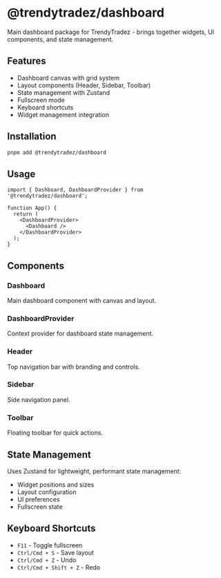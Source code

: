 # @trendytradez/dashboard

Main dashboard package for TrendyTradez - brings together widgets, UI components, and state management.

## Features

- Dashboard canvas with grid system
- Layout components (Header, Sidebar, Toolbar)
- State management with Zustand
- Fullscreen mode
- Keyboard shortcuts
- Widget management integration

## Installation

```bash
pnpm add @trendytradez/dashboard
```

## Usage

```tsx
import { Dashboard, DashboardProvider } from '@trendytradez/dashboard';

function App() {
  return (
    <DashboardProvider>
      <Dashboard />
    </DashboardProvider>
  );
}
```

## Components

### Dashboard
Main dashboard component with canvas and layout.

### DashboardProvider
Context provider for dashboard state management.

### Header
Top navigation bar with branding and controls.

### Sidebar
Side navigation panel.

### Toolbar
Floating toolbar for quick actions.

## State Management

Uses Zustand for lightweight, performant state management:
- Widget positions and sizes
- Layout configuration
- UI preferences
- Fullscreen state

## Keyboard Shortcuts

- `F11` - Toggle fullscreen
- `Ctrl/Cmd + S` - Save layout
- `Ctrl/Cmd + Z` - Undo
- `Ctrl/Cmd + Shift + Z` - Redo
